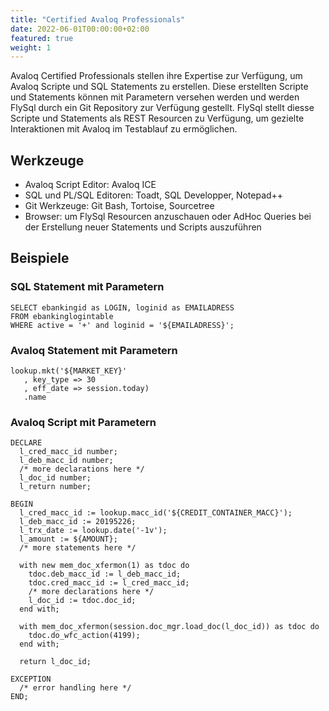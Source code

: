 ```yaml
---
title: "Certified Avaloq Professionals"
date: 2022-06-01T00:00:00+02:00
featured: true
weight: 1
---
```


Avaloq Certified Professionals stellen ihre Expertise zur Verfügung, um Avaloq Scripte und SQL Statements zu erstellen. Diese erstellten Scripte und Statements können mit Parametern versehen werden und werden FlySql durch ein Git Repository zur Verfügung gestellt. FlySql stellt diesse Scripte und Statements als REST Resourcen zu Verfügung, um gezielte Interaktionen mit Avaloq im Testablauf zu ermöglichen. 

## Werkzeuge
- Avaloq Script Editor: Avaloq ICE
- SQL und PL/SQL Editoren: Toadt, SQL Developper, Notepad++
- Git Werkzeuge: Git Bash, Tortoise, Sourcetree
- Browser: um FlySql Resourcen anzuschauen oder AdHoc Queries bei der Erstellung neuer Statements und Scripts auszuführen

## Beispiele
### SQL Statement mit Parametern
```
SELECT ebankingid as LOGIN, loginid as EMAILADRESS
FROM ebankinglogintable
WHERE active = '+' and loginid = '${EMAILADRESS}'; 
```
### Avaloq Statement mit Parametern
```
lookup.mkt('${MARKET_KEY}'
   , key_type => 30
   , eff_date => session.today)
   .name
```
### Avaloq Script mit Parametern
```
DECLARE
  l_cred_macc_id number;
  l_deb_macc_id number;
  /* more declarations here */
  l_doc_id number;
  l_return number;

BEGIN
  l_cred_macc_id := lookup.macc_id('${CREDIT_CONTAINER_MACC}');
  l_deb_macc_id := 20195226;
  l_trx_date := lookup.date('-1v');
  l_amount := ${AMOUNT};
  /* more statements here */
  
  with new mem_doc_xfermon(1) as tdoc do
    tdoc.deb_macc_id := l_deb_macc_id;
    tdoc.cred_macc_id := l_cred_macc_id;
    /* more declarations here */
    l_doc_id := tdoc.doc_id;
  end with;
  
  with mem_doc_xfermon(session.doc_mgr.load_doc(l_doc_id)) as tdoc do
    tdoc.do_wfc_action(4199);
  end with;

  return l_doc_id;

EXCEPTION
  /* error handling here */
END;
```